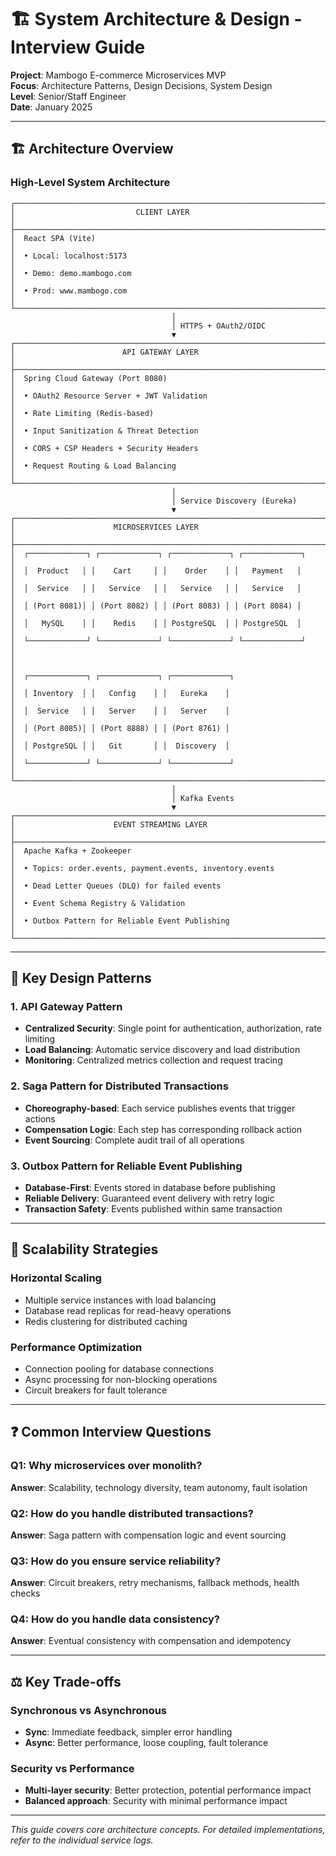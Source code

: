 # 🏗️ System Architecture & Design - Interview Guide

**Project**: Mambogo E-commerce Microservices MVP  
**Focus**: Architecture Patterns, Design Decisions, System Design  
**Level**: Senior/Staff Engineer  
**Date**: January 2025  

---

## 🏗️ Architecture Overview

### High-Level System Architecture

```
┌─────────────────────────────────────────────────────────────────────────────┐
│                           CLIENT LAYER                                     │
├─────────────────────────────────────────────────────────────────────────────┤
│  React SPA (Vite)                                                         │
│  • Local: localhost:5173                                                  │
│  • Demo: demo.mambogo.com                                                 │
│  • Prod: www.mambogo.com                                                  │
└─────────────────────────────────────────────────────────────────────────────┘
                                    │
                                    │ HTTPS + OAuth2/OIDC
                                    ▼
┌─────────────────────────────────────────────────────────────────────────────┐
│                        API GATEWAY LAYER                                  │
├─────────────────────────────────────────────────────────────────────────────┤
│  Spring Cloud Gateway (Port 8080)                                         │
│  • OAuth2 Resource Server + JWT Validation                               │
│  • Rate Limiting (Redis-based)                                           │
│  • Input Sanitization & Threat Detection                                 │
│  • CORS + CSP Headers + Security Headers                                 │
│  • Request Routing & Load Balancing                                       │
└─────────────────────────────────────────────────────────────────────────────┘
                                    │
                                    │ Service Discovery (Eureka)
                                    ▼
┌─────────────────────────────────────────────────────────────────────────────┐
│                      MICROSERVICES LAYER                                  │
├─────────────────────────────────────────────────────────────────────────────┤
│  ┌─────────────┐ ┌─────────────┐ ┌─────────────┐ ┌─────────────┐         │
│  │  Product   │ │    Cart     │ │    Order    │ │   Payment   │         │
│  │  Service   │ │   Service   │ │   Service   │ │   Service   │         │
│  │ (Port 8081)│ │ (Port 8082) │ │ (Port 8083) │ │ (Port 8084) │         │
│  │   MySQL    │ │    Redis    │ │ PostgreSQL  │ │ PostgreSQL  │         │
│  └─────────────┘ └─────────────┘ └─────────────┘ └─────────────┘         │
│                                                                           │
│  ┌─────────────┐ ┌─────────────┐ ┌─────────────┐                         │
│  │ Inventory  │ │   Config    │ │   Eureka    │                         │
│  │  Service   │ │   Server    │ │   Server    │                         │
│  │ (Port 8085)│ │ (Port 8888) │ │ (Port 8761) │                         │
│  │ PostgreSQL │ │   Git       │ │  Discovery  │                         │
│  └─────────────┘ └─────────────┘ └─────────────┘                         │
└─────────────────────────────────────────────────────────────────────────────┘
                                    │
                                    │ Kafka Events
                                    ▼
┌─────────────────────────────────────────────────────────────────────────────┐
│                      EVENT STREAMING LAYER                                │
├─────────────────────────────────────────────────────────────────────────────┤
│  Apache Kafka + Zookeeper                                                 │
│  • Topics: order.events, payment.events, inventory.events                │
│  • Dead Letter Queues (DLQ) for failed events                            │
│  • Event Schema Registry & Validation                                    │
│  • Outbox Pattern for Reliable Event Publishing                          │
└─────────────────────────────────────────────────────────────────────────────┘
```

---

## 🎯 Key Design Patterns

### 1. **API Gateway Pattern**
- **Centralized Security**: Single point for authentication, authorization, rate limiting
- **Load Balancing**: Automatic service discovery and load distribution
- **Monitoring**: Centralized metrics collection and request tracing

### 2. **Saga Pattern for Distributed Transactions**
- **Choreography-based**: Each service publishes events that trigger actions
- **Compensation Logic**: Each step has corresponding rollback action
- **Event Sourcing**: Complete audit trail of all operations

### 3. **Outbox Pattern for Reliable Event Publishing**
- **Database-First**: Events stored in database before publishing
- **Reliable Delivery**: Guaranteed event delivery with retry logic
- **Transaction Safety**: Events published within same transaction

---

## 🚀 Scalability Strategies

### **Horizontal Scaling**
- Multiple service instances with load balancing
- Database read replicas for read-heavy operations
- Redis clustering for distributed caching

### **Performance Optimization**
- Connection pooling for database connections
- Async processing for non-blocking operations
- Circuit breakers for fault tolerance

---

## ❓ Common Interview Questions

### **Q1: Why microservices over monolith?**
**Answer**: Scalability, technology diversity, team autonomy, fault isolation

### **Q2: How do you handle distributed transactions?**
**Answer**: Saga pattern with compensation logic and event sourcing

### **Q3: How do you ensure service reliability?**
**Answer**: Circuit breakers, retry mechanisms, fallback methods, health checks

### **Q4: How do you handle data consistency?**
**Answer**: Eventual consistency with compensation and idempotency

---

## ⚖️ Key Trade-offs

### **Synchronous vs Asynchronous**
- **Sync**: Immediate feedback, simpler error handling
- **Async**: Better performance, loose coupling, fault tolerance

### **Security vs Performance**
- **Multi-layer security**: Better protection, potential performance impact
- **Balanced approach**: Security with minimal performance impact

---

*This guide covers core architecture concepts. For detailed implementations, refer to the individual service logs.*
